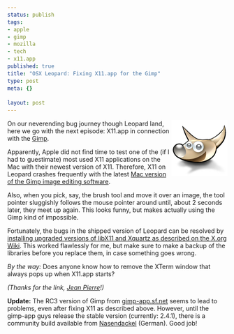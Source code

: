 ```yaml
--- 
status: publish
tags: 
- apple
- gimp
- mozilla
- tech
- x11.app
published: true
title: "OSX Leopard: Fixing X11.app for the Gimp"
type: post
meta: {}

layout: post
---
```

<img src='/media/wp/2007/11/gimp.png' alt='Gimp Logo' align="right" class="alignright" />On our neverending bug journey though Leopard land, here we go with the next episode: X11.app in connection with the <a href="http://gimp.org">Gimp</a>.

Apparently, Apple did not find time to test one of the (if I had to guestimate) most used X11 applications on the Mac with their newest version of X11. Therefore, X11 on Leopard crashes frequently with the latest <a href="http://gimp-app.sourceforge.net/">Mac version of the Gimp image editing software</a>.

Also, when you pick, say, the brush tool and move it over an image, the tool pointer sluggishly follows the mouse pointer around until, about 2 seconds later, they meet up again. This looks funny, but makes actually using the Gimp kind of impossible.

Fortunately, the bugs in the shipped version of Leopard can be resolved by <a href="http://www.x.org/wiki/XDarwin">installing upgraded versions of libX11 and Xquartz as described on the X.org Wiki</a>. This worked flawlessly for me, but make sure to make a backup of the libraries before you replace them, in case something goes wrong.

<em>By the way:</em> Does anyone know how to remove the XTerm window that always pops up when X11.app starts?

<em>(Thanks for the link, <a href="http://blog.jeanpierre.de">Jean Pierre</a>!)</em>

<strong>Update:</strong> The RC3 version of Gimp from <a href="http://gimp-app.sf.net">gimp-app.sf.net</a> seems to lead to problems, even after fixing X11 as described above. However, until the gimp-app guys release the stable version (currently: 2.4.1), there is a community build available from <a href="http://www.nasendackel.de/2007/11/11/gimp-241-fur-leopard/">Nasendackel</a> (German). Good job!
